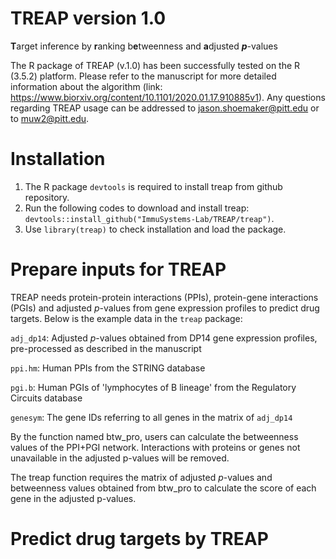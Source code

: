 # TREAP version 1.0
**T**arget inference by **r**anking b**e**tweenness and **a**djusted ***p***-values

The R package of TREAP (v.1.0) has been successfully tested on the R (3.5.2) platform. Please refer to the manuscript for more detailed information about the algorithm (link: https://www.biorxiv.org/content/10.1101/2020.01.17.910885v1). Any questions regarding TREAP usage can be addressed to jason.shoemaker@pitt.edu or to muw2@pitt.edu.

# Installation

1. The R package `devtools` is required to install treap from github repository.
2. Run the following codes to download and install treap: `devtools::install_github("ImmuSystems-Lab/TREAP/treap")`.
3. Use `library(treap)` to check installation and load the package.

# Prepare inputs for TREAP

TREAP needs protein-protein interactions (PPIs), protein-gene interactions (PGIs) and adjusted *p*-values from gene expression profiles to predict drug targets. Below is the example data in the `treap` package:

`adj_dp14`: Adjusted *p*-values obtained from DP14 gene expression profiles, pre-processed as described in the manuscript

`ppi.hm`: Human PPIs from the STRING database

`pgi.b`: Human PGIs of 'lymphocytes of B lineage' from the Regulatory Circuits database

`genesym`: The gene IDs referring to all genes in the matrix of `adj_dp14`


By the function named btw_pro, users can calculate the betweenness values of the PPI+PGI network. Interactions with proteins or genes not unavailable in the adjusted p-values will be removed.

The treap function requires the matrix of adjusted *p*-values and betweenness values obtained from btw_pro to calculate the score of each gene in the adjusted p-values.

# Predict drug targets by TREAP

